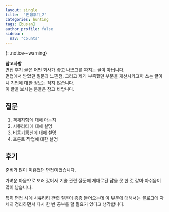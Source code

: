 ```yaml
---
layout: single
title:  "면접후기_2"
categories: hunting
tags: [busan]
author_profile: false
sidebar:
  nav: "counts"
---
```


{: .notice--warning}
<div>
  <strong>참고사항</strong><br>
    면접 후기 글은 어떤 회사가 좋고 나쁘고를 따지는 글이 아닙니다.<br>
    면접에서 받았던 질문과 느낀점, 그리고 제가 부족했던 부분을 개선시키고자 쓰는 글이니 기업에 대한 정보는 적지 않습니다.<br>
    이 글을 보시는 분들은 참고 바랍니다. <br>
</div>

## 질문

1. 객체지향에 대해 아는지
2. 시큐리티에 대해 설명
3. 비동기통신에 대해 설명
4. 프론트 작업에 대한 설명


## 후기
준비가 많이 미흡했던 면접이었습니다. 

가벼운 마음으로 보러 갔어서 기술 관련 질문에 제대로된 답을 못 한 것 같아 아쉬움이 많이 남습니다.

특히 면접 시에 시큐리티 관련 질문이 종종 들어오는데 이 부분에 대해서는 블로그에 자세히 정리하면서 다시 한 번 공부를 할 필요가 있다고 생각합니다.
